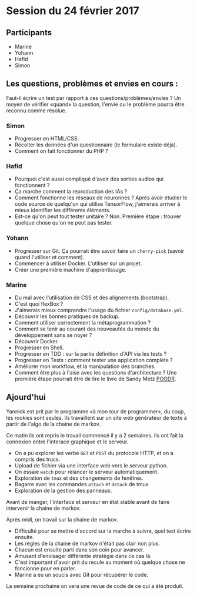 # Session du 24 février 2017

## Participants

- Marine
- Yohann
- Hafid
- Simon

## Les questions, problèmes et envies en cours :

Faut-il écrire un test par rapport à ces questions/problèmes/envies ? Un moyen
de vérifier «quand» la question, l'envie ou le problème pourra être reconnu
comme résolue.


### Simon

- Progresser en HTML/CSS.
- Récolter les données d'un questionnaire (le formulaire existe déjà).
- Comment on fait fonctionner du PHP ?


### Hafid

- Pourquoi c'est aussi compliqué d'avoir des sorties audios qui fonctionnent ?
- Ça marche comment la reproduction des IAs ?
- Comment fonctionne les réseaux de neuronnes ? Après avoir étudier le code
  source de quelqu'un qui utilise TensorFlow, j'aimerais arriver à mieux
  identifier les différents éléments.
- Est-ce qu'on peut tout tester unitaire ? Non. Première étape : trouver
  quelque chose qu'on ne peut pas tester.

### Yohann

- Progresser sur Git. Ça pourrait être savoir faire un `cherry-pick` (savoir
  quand l'utiliser et comment).
- Commencer à utiliser Docker. L'utiliser sur un projet.
- Créer une première machine d'apprentissage.


### Marine

- Du mal avec l'utilisation de CSS et des alignements (bootstrap).
- C'est quoi flexBox ?
- J'aimerais mieux comprendre l'usage du fichier `config/database.yml`.
- Découvrir les bonnes pratiques de backup.
- Comment utiliser correctement la métaprogrammation ?
- Comment se tenir au courant des nouveautés du monde du développement sans se
  noyer ?
- Découvrir Docker.
- Progresser en Shell.
- Progresser en TDD : sur la partie définition d'API via les tests ?
- Progresser en Tests : comment tester une application complète ?
- Améliorer mon workflow, et la manipulation des branches.
- Comment être plus à l'aise avec les questions d'architecture ? Une première
  étape pourrait être de lire le livre de Sandy Metz
  [POODR](http://www.poodr.com/).


## Ajourd'hui

Yannick est prit par le programme «à mon tour de programmer», du coup, les
rookies sont seules. Ils travaillent sur un site web générateur de texte à
partir de l'algo de la chaine de markov.

Ce matin ils ont repris le travail commencé il y a 2 semaines. Ils ont fait la connexion entre l'interace graphique et le serveur.

- On a pu explorer les verbe `GET` et `POST` du protocole HTTP, et on a compris des trucs.
- Upload de fichier via une interface web vers le serveur python.
- On essaie `watch` pour relancer le serveur automatiquement.
- Exploration de `tmux` et des changements de fenêtres.
- Bagarre avec les commandes `attach` et `detach` de tmux
- Exploration de la gestion des panneaux.

Avant de manger, l'interface et serveur en état stable avant de faire intervenir la chaine de markov.

Après midi, on travail sur la chaine de markov.

- Difficulté pour se mettre d'accord sur la marche à suivre, quel test écrire ensuite.
- Les règles de la chaine de markov n'était pas clair non plus.
- Chacun est ensuite parti dans son coin pour avancer.
- Amusant d'envisager différente stratégie dans ce cas là.
- C'est important d'avoir prit du recule au moment où quelque chose ne foncionne pour en parler.
- Marine a eu un soucis avec Git pour récupérer le code.


La semaine prochaine on vera une revue de code de ce qui a été produit.

